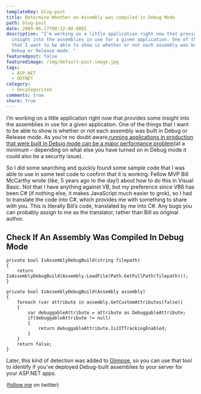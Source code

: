 ```yaml
---
templateKey: blog-post
title: Determine Whether an Assembly was compiled in Debug Mode
path: blog-post
date: 2009-06-17T00:22:00.000Z
description: "I’m working on a little application right now that provides some
  insight into the assemblies in use for a given application. One of the things
  that I want to be able to show is whether or not each assembly was built in
  Debug or Release mode. "
featuredpost: false
featuredimage: /img/default-post-image.jpg
tags:
  - ASP.NET
  - DOTNET
category:
  - Uncategorized
comments: true
share: true
---
```

I’m working on a little application right now that provides some insight into the assemblies in use for a given application. One of the things that I want to be able to show is whether or not each assembly was built in Debug or Release mode. As you’re no doubt aware,[running applications in production that were built in Debug mode can be a major performance problem](http://weblogs.asp.net/scottgu/archive/2006/04/11/442448.aspx)(at a minimum – depending on what else you have turned on in Debug mode it could also be a security issue).

So I did some searching and quickly found some sample code that I was able to use in some test code to confirm that it is working. Fellow MVP Bill McCarthy wrote (like, 5 years ago to the day!) about how to do this in Visual Basic. Not that I have anything against VB, but my preference since VB6 has been C# (if nothing else, it makes JavaScript much easier to grok), so I had to translate the code into C#, which provides me with something to share with you. This is literally Bill’s code, translated by me into C#. Any bugs you can probably assign to me as the translator, rather than Bill as original author.

## Check If An Assembly Was Compiled In Debug Mode

```
private bool IsAssemblyDebugBuild(string filepath)
{
    return IsAssemblyDebugBuild(Assembly.LoadFile(Path.GetFullPath(filepath)));
}
     
private bool IsAssemblyDebugBuild(Assembly assembly)
{
    foreach (var attribute in assembly.GetCustomAttributes(false))
    {
        var debuggableAttribute = attribute as DebuggableAttribute;
        if(debuggableAttribute != null)
        {
            return debuggableAttribute.IsJITTrackingEnabled;
        }
    }
    return false;
}
```

Later, this kind of detection was added to [Glimpse](http://getglimpse.com/), so you can use that tool to identify if you’ve deployed Debug-built assemblies to your server for your ASP.NET apps.

([follow me](http://twitter.com/ardalis) on twitter)